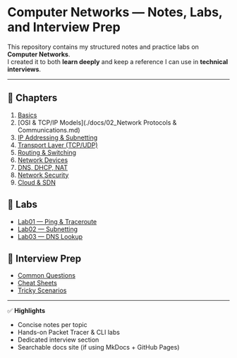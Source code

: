 # Computer Networks — Notes, Labs, and Interview Prep

This repository contains my structured notes and practice labs on **Computer Networks**.  
I created it to both **learn deeply** and keep a reference I can use in **technical interviews**.

---

## 📖 Chapters
1. [Basics](./docs/01_basics.md)
2. [OSI & TCP/IP Models](./docs/02_Network Protocols & Communications.md)
3. [IP Addressing & Subnetting](./docs/03_ip_addressing_subnetting.md)
4. [Transport Layer (TCP/UDP)](./docs/04_transport_tcp_udp.md)
5. [Routing & Switching](./docs/05_routing_switching.md)
6. [Network Devices](./docs/06_network_devices.md)
7. [DNS, DHCP, NAT](./docs/07_dns_dhcp_nat.md)
8. [Network Security](./docs/08_network_security.md)
9. [Cloud & SDN](./docs/09_cloud_sdn.md)

## 🧪 Labs
- [Lab01 — Ping & Traceroute](./labs/lab01_ping_traceroute.md)
- [Lab02 — Subnetting](./labs/lab02_subnetting.md)
- [Lab03 — DNS Lookup](./labs/lab03_dns_lookup.md)

## 💼 Interview Prep
- [Common Questions](./interview-prep/common_questions.md)
- [Cheat Sheets](./interview-prep/cheat_sheets.md)
- [Tricky Scenarios](./interview-prep/tricky_scenarios.md)

---

✅ **Highlights**
- Concise notes per topic  
- Hands-on Packet Tracer & CLI labs  
- Dedicated interview section  
- Searchable docs site (if using MkDocs + GitHub Pages)
